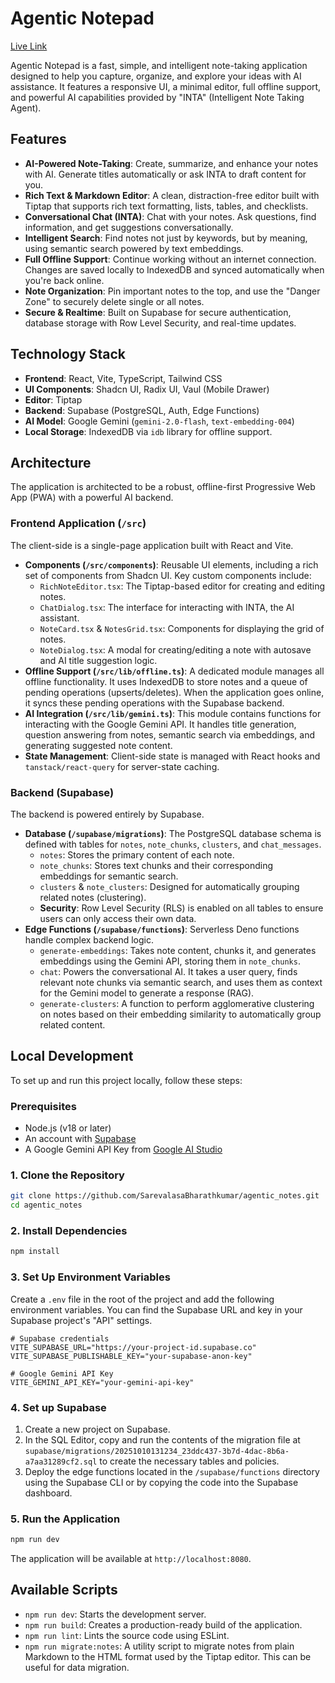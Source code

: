 # Agentic Notepad
[Live Link](https://agentic-notes.vercel.app/)

Agentic Notepad is a fast, simple, and intelligent note-taking application designed to help you capture, organize, and explore your ideas with AI assistance. It features a responsive UI, a minimal editor, full offline support, and powerful AI capabilities provided by "INTA" (Intelligent Note Taking Agent).

## Features

-   **AI-Powered Note-Taking**: Create, summarize, and enhance your notes with AI. Generate titles automatically or ask INTA to draft content for you.
-   **Rich Text & Markdown Editor**: A clean, distraction-free editor built with Tiptap that supports rich text formatting, lists, tables, and checklists.
-   **Conversational Chat (INTA)**: Chat with your notes. Ask questions, find information, and get suggestions conversationally.
-   **Intelligent Search**: Find notes not just by keywords, but by meaning, using semantic search powered by text embeddings.
-   **Full Offline Support**: Continue working without an internet connection. Changes are saved locally to IndexedDB and synced automatically when you're back online.
-   **Note Organization**: Pin important notes to the top, and use the "Danger Zone" to securely delete single or all notes.
-   **Secure & Realtime**: Built on Supabase for secure authentication, database storage with Row Level Security, and real-time updates.

## Technology Stack

-   **Frontend**: React, Vite, TypeScript, Tailwind CSS
-   **UI Components**: Shadcn UI, Radix UI, Vaul (Mobile Drawer)
-   **Editor**: Tiptap
-   **Backend**: Supabase (PostgreSQL, Auth, Edge Functions)
-   **AI Model**: Google Gemini (`gemini-2.0-flash`, `text-embedding-004`)
-   **Local Storage**: IndexedDB via `idb` library for offline support.

## Architecture

The application is architected to be a robust, offline-first Progressive Web App (PWA) with a powerful AI backend.

### Frontend Application (`/src`)

The client-side is a single-page application built with React and Vite.

-   **Components (`/src/components`)**: Reusable UI elements, including a rich set of components from Shadcn UI. Key custom components include:
    -   `RichNoteEditor.tsx`: The Tiptap-based editor for creating and editing notes.
    -   `ChatDialog.tsx`: The interface for interacting with INTA, the AI assistant.
    -   `NoteCard.tsx` & `NotesGrid.tsx`: Components for displaying the grid of notes.
    -   `NoteDialog.tsx`: A modal for creating/editing a note with autosave and AI title suggestion logic.
-   **Offline Support (`/src/lib/offline.ts`)**: A dedicated module manages all offline functionality. It uses IndexedDB to store notes and a queue of pending operations (upserts/deletes). When the application goes online, it syncs these pending operations with the Supabase backend.
-   **AI Integration (`/src/lib/gemini.ts`)**: This module contains functions for interacting with the Google Gemini API. It handles title generation, question answering from notes, semantic search via embeddings, and generating suggested note content.
-   **State Management**: Client-side state is managed with React hooks and `tanstack/react-query` for server-state caching.

### Backend (Supabase)

The backend is powered entirely by Supabase.

-   **Database (`/supabase/migrations`)**: The PostgreSQL database schema is defined with tables for `notes`, `note_chunks`, `clusters`, and `chat_messages`.
    -   `notes`: Stores the primary content of each note.
    -   `note_chunks`: Stores text chunks and their corresponding embeddings for semantic search.
    -   `clusters` & `note_clusters`: Designed for automatically grouping related notes (clustering).
    -   **Security**: Row Level Security (RLS) is enabled on all tables to ensure users can only access their own data.
-   **Edge Functions (`/supabase/functions`)**: Serverless Deno functions handle complex backend logic.
    -   `generate-embeddings`: Takes note content, chunks it, and generates embeddings using the Gemini API, storing them in `note_chunks`.
    -   `chat`: Powers the conversational AI. It takes a user query, finds relevant note chunks via semantic search, and uses them as context for the Gemini model to generate a response (RAG).
    -   `generate-clusters`: A function to perform agglomerative clustering on notes based on their embedding similarity to automatically group related content.

## Local Development

To set up and run this project locally, follow these steps:

### Prerequisites
- Node.js (v18 or later)
- An account with [Supabase](https://supabase.com/)
- A Google Gemini API Key from [Google AI Studio](https://aistudio.google.com/app/apikey)

### 1. Clone the Repository

```bash
git clone https://github.com/SarevalasaBharathkumar/agentic_notes.git
cd agentic_notes
```

### 2. Install Dependencies

```bash
npm install
```

### 3. Set Up Environment Variables

Create a `.env` file in the root of the project and add the following environment variables. You can find the Supabase URL and key in your Supabase project's "API" settings.

```env
# Supabase credentials
VITE_SUPABASE_URL="https://your-project-id.supabase.co"
VITE_SUPABASE_PUBLISHABLE_KEY="your-supabase-anon-key"

# Google Gemini API Key
VITE_GEMINI_API_KEY="your-gemini-api-key"
```

### 4. Set up Supabase

1.  Create a new project on Supabase.
2.  In the SQL Editor, copy and run the contents of the migration file at `supabase/migrations/20251010131234_23ddc437-3b7d-4dac-8b6a-a7aa31289cf2.sql` to create the necessary tables and policies.
3.  Deploy the edge functions located in the `/supabase/functions` directory using the Supabase CLI or by copying the code into the Supabase dashboard.

### 5. Run the Application

```bash
npm run dev
```

The application will be available at `http://localhost:8080`.

## Available Scripts

-   `npm run dev`: Starts the development server.
-   `npm run build`: Creates a production-ready build of the application.
-   `npm run lint`: Lints the source code using ESLint.
-   `npm run migrate:notes`: A utility script to migrate notes from plain Markdown to the HTML format used by the Tiptap editor. This can be useful for data migration.
